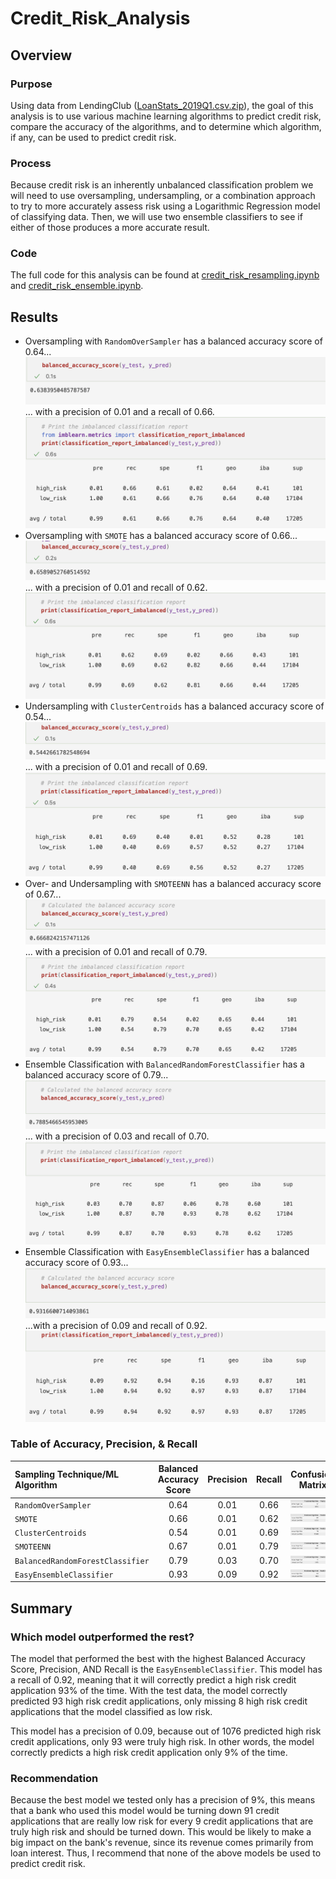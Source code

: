 # Credit_Risk_Analysis

## Overview
### Purpose
Using data from LendingClub ([LoanStats_2019Q1.csv.zip](LoanStats_2019Q1.csv.zip)), the goal of this analysis is to use various machine learning algorithms to predict credit risk, compare the accuracy of the algorithms, and to determine which algorithm, if any, can be used to predict credit risk.

### Process
Because credit risk is an inherently unbalanced classification problem we will need to use oversampling, undersampling, or a combination approach to try to more accurately assess risk using a Logarithmic Regression model of classifying data. Then, we will use two ensemble classifiers to see if either of those produces a more accurate result.

### Code
The full code for this analysis can be found at [credit_risk_resampling.ipynb](credit_risk_resampling.ipynb) and [credit_risk_ensemble.ipynb](credit_risk_ensemble.ipynb).

## Results

- Oversampling with ```RandomOverSampler``` has a balanced accuracy score of 0.64... 
![RandomOverSampling_balanced_accuracy_score](images/RandomOverSampling_balanced_accuracy_score.png)
... with a precision of 0.01 and a recall of 0.66.
![RandomOverSampling_imbalanced_classification_report](images/RandomOverSampling_imbalanced_classification_report.png)
- Oversampling with ```SMOTE``` has a balanced accuracy score of 0.66...
![SMOTE_balanced_accuracy_score](images/SMOTE_balanced_accuracy_score.png) 
... with a precision of 0.01 and recall of 0.62.
![SMOTE_imbalanced_classification_report](images/SMOTE_imbalanced_classification_report.png)
- Undersampling with ```ClusterCentroids``` has a balanced accuracy score of 0.54...
![ClusterCentroids_balanced_accuracy_score](images/ClusterCentroids_balanced_accuracy_score.png) 
... with a precision of 0.01 and recall of 0.69.
![ClusterCentroids_imbalanced_classification_report](images/ClusterCentroids_imbalanced_classification_report.png)
- Over- and Undersampling with ```SMOTEENN``` has a balanced accuracy score of 0.67...
![SMOTEENN_balanced_accuracy_score](images/SMOTEENN_balanced_accuracy_score.png) 
... with a precision of 0.01 and recall of 0.79.
![SMOTEENN_imbalanced_classification_report](images/SMOTEENN_imbalanced_classification_report.png)
- Ensemble Classification with ```BalancedRandomForestClassifier``` has a balanced accuracy score of 0.79...
![BalancedRandomForestClassifier_balanced_accuracy_score](images/BalancedRandomForestClassifier_balanced_accuracy_score.png) 
... with a precision of 0.03 and recall of 0.70.
![BalancedRandomForestClassifier_imbalanced_classification_report](images/BalancedRandomForestClassifier_imbalanced_classification_report.png)
- Ensemble Classification with ```EasyEnsembleClassifier``` has a balanced accuracy score of 0.93... 
![EasyEnsembleClassifier_balanced_accuracy_score](images/EasyEnsembleClassifier_balanced_accuracy_score.png)
...with a precision of 0.09 and recall of 0.92.
![EasyEnsembleClassifier_imbalanced_classification_report](images/EasyEnsembleClassifier_imbalanced_classification_report.png)

### Table of Accuracy, Precision, & Recall
| Sampling Technique/ML Algorithm | Balanced Accuracy Score | Precision | Recall | Confusion Matrix |
| :--- | :---: | :---: | :---: | :---: |
| ```RandomOverSampler```| 0.64 | 0.01 | 0.66 | ![](images/RandomOverSampling_confusion_matrix.png) |
| ```SMOTE``` | 0.66 | 0.01 | 0.62 | ![](images/SMOTE_confusion_matrix.png) |
| ```ClusterCentroids``` | 0.54 | 0.01 | 0.69 | ![](images/ClusterCentroids_confusion_matrix.png) |
| ```SMOTEENN``` | 0.67 | 0.01 | 0.79 | ![](images/SMOTEENN_confusion_matrix.png) |
| ```BalancedRandomForestClassifier``` | 0.79 | 0.03 | 0.70 | ![](images/BalancedRandomForestClassifier_confusion_matrix.png) |
| ```EasyEnsembleClassifier``` | 0.93 | 0.09 | 0.92 | ![](images/EasyEnsembleClassifier_confusion_matrix.png) |

## Summary

### Which model outperformed the rest?
The model that performed the best with the highest Balanced Accuracy Score, Precision, AND Recall is the ```EasyEnsembleClassifier```. This model has a recall of 0.92, meaning that it will correctly predict a high risk credit application 93% of the time. With the test data, the model correctly predicted 93 high risk credit applications, only missing 8 high risk credit applications that the model classified as low risk.  

This model has a precision of 0.09, because out of 1076 predicted high risk credit applications, only 93 were truly high risk. In other words, the model correctly predicts a high risk credit application only 9% of the time. 

### Recommendation
Because the best model we tested only has a precision of 9%, this means that a bank who used this model would be turning down 91 credit applications that are really low risk for every 9 credit applications that are truly high risk and should be turned down. This would be likely to make a big impact on the bank's revenue, since its revenue comes primarily from loan interest. Thus, I recommend that none of the above models be used to predict credit risk.